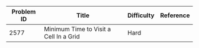 | Problem ID | Title | Difficulty | Reference
| --- | --- | --- | ---
| 2577 | Minimum Time to Visit a Cell In a Grid | Hard | 
